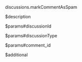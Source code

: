 discussions.markCommentAsSpam

$description


$params#discussionId


$params#discussionType


$params#comment_id


$additional
